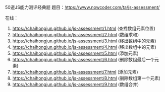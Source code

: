 50道JS能力测评经典题
题目：https://www.nowcoder.com/ta/js-assessment/

在线：
1. https://chaihongjun.github.io/js-assessment/1.html (查找数组元素位置)
2. https://chaihongjun.github.io/js-assessment/2.html (数组求和)
3. https://chaihongjun.github.io/js-assessment/3.html (移出数组中的元素)
4. https://chaihongjun.github.io/js-assessment/4.html (移出数组中的元素)
5. https://chaihongjun.github.io/js-assessment/5.html (添加元素)
6. https://chaihongjun.github.io/js-assessment/6.html (删除数组最后一个元素)
7. https://chaihongjun.github.io/js-assessment/7.html (添加元素)
8. https://chaihongjun.github.io/js-assessment/8.html (删除数组第一个元素)
9. https://chaihongjun.github.io/js-assessment/9.html (数组合并)
